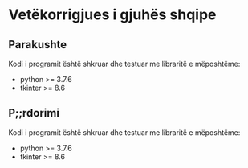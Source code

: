 # Vetëkorrigjues i gjuhës shqipe

## Parakushte

Kodi i programit është shkruar dhe testuar me libraritë e mëposhtëme:
- python >= 3.7.6
- tkinter >= 8.6

## P;;rdorimi

Kodi i programit është shkruar dhe testuar me libraritë e mëposhtëme:
- python >= 3.7.6
- tkinter >= 8.6
